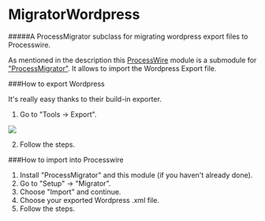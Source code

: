 MigratorWordpress
=================

#####A ProcessMigrator subclass for migrating wordpress export files to Processwire.

As mentioned in the description this [ProcessWire](https://github.com/ryancramerdesign/ProcessWire) module is a submodule for ["ProcessMigrator"](). It allows to import the Wordpress Export file.

###How to export Wordpress

It's really easy thanks to their build-in exporter.

1. Go to "Tools -> Export".

![](http://codex.wordpress.org/images/thumb/9/9b/manageexport.png/800px-manageexport.png)

2. Follow the steps.



###How to import into Processwire

1. Install "ProcessMigrator" and this module (if you haven't already done).
2. Go to "Setup" -> "Migrator".
3. Choose "Import" and continue.
4. Choose your exported Wordpress .xml file.
5. Follow the steps.

